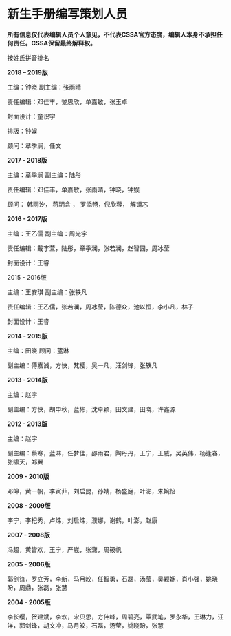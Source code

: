 # 新生手册编写策划人员

**所有信息仅代表编辑人员个人意见，不代表CSSA官方态度，编辑人本身不承担任何责任。CSSA保留最终解释权。**

按姓氏拼音排名

**2018 – 2019版**

主编：钟晓 副主编：张雨晴

责任编辑：邓佳丰，黎思欣，单嘉敏，张玉卓

封面设计：童识宇

排版：钟娱

顾问：章季澜，任文



**2017 - 2018版**

主编：章季澜 副主编：陆彤

责任编辑：邓佳丰，单嘉敏，张雨晴，钟晓，钟娱

顾问： 韩雨汐， 蒋玥含 ， 罗添畅，倪欣蓉， 解镝芯



**2016 - 2017版**

主编：王乙儒 副主编：周光宇

责任编辑：戴宇萱，陆彤，章季澜，张若澜，赵智园，周冰莹

封面设计：王睿

2015 - 2016版

主编：王安琪 副主编：张轶凡

责任编辑：王乙儒，张若澜，周冰莹，陈德众，池以恒，李小凡，林子

封面设计：王睿



**2014 - 2015版**

主编：田晓 顾问：蓝淋

副主编：傅嘉诚，方快，梵樱，吴一凡，汪剑锋，张轶凡



**2013 - 2014版**

主编：赵宇

副主编：方快，胡申秋，蓝彬，沈卓颖，田文建，田晓，许鑫源



**2012 - 2013版**

主编：赵宇

副主编：蔡寒，蓝淋，任梦佳，邵雨君，陶丹丹，王宁，王威，吴英伟，杨逢春，张啸天，郑翼



**2009 - 2010版**

邓皞，黄一帆，李寅菲，刘启昆，孙婧，杨盛庭，叶澎，朱婉怡



**2008 - 2009版**

李宁，李杞秀，卢炜，刘启炜，濮娜，谢鹤，叶澎，赵康



**2007 - 2008版**

冯超，黄皆欢，王宁，严崴，张潇，周筱帆



**2005 - 2006版**

郭剑锋，罗立芳，李新，马月皎，任智勇，石磊，汤莹，吴颖娴，肖小强，姚晓盼，周鼎，张磊，张慧



**2004 - 2005版**

李长缨，贺建斌，李欢，宋贝思，方伟峰，周碧亮，覃武笔，罗永华，王琳力，汪洋，郭剑锋，胡文冲，马月皎，石磊，汤莹，姚晓盼，张慧

